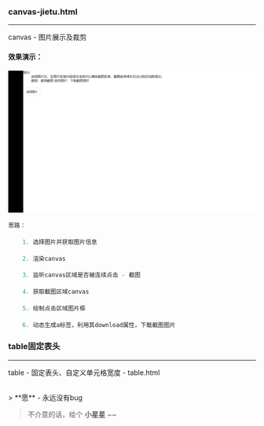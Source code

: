 ### canvas-jietu.html
---
canvas - 图片展示及裁剪
<br>



#### 效果演示：
![演示效果](./image/canvas-jietu.gif)

```javascript
思路：

    1. 选择图片并获取图片信息

    2. 渲染canvas

    3. 监听canvas区域是否被连续点击 - 截图

    4. 获取截图区域canvas

    5. 绘制点击区域图片框

    6. 动态生成a标签，利用其download属性，下载截图图片

```

### table固定表头
---
table - 固定表头、自定义单元格宽度 - table.html

<br>
> **愿** - 永远没有bug

> 不介意的话，给个 **小星星** ~~